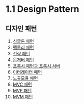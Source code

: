 # 1.1 Design Pattern

## 디자인 패턴

1. [싱글톤 패턴](https://congruous-parcel-450.notion.site/Singleton-Pattern-404cde4fc6d3475a990ff1a99c48fa09?pvs=4) <br/>
2. [팩토리 패턴]() <br/>
3. [전략 패턴]() <br/>
4. [옵저버 패턴]() <br/>
5. [프록시 패턴과 프록시 서버]() <br/>
6. [이터레이터 패턴]() <br/>
7. [노출모듈 패턴]() <br/>
8. [MVC 패턴]() <br/>
9. [MVP 패턴]() <br/>
10. [MVM 패턴]() <br/>

